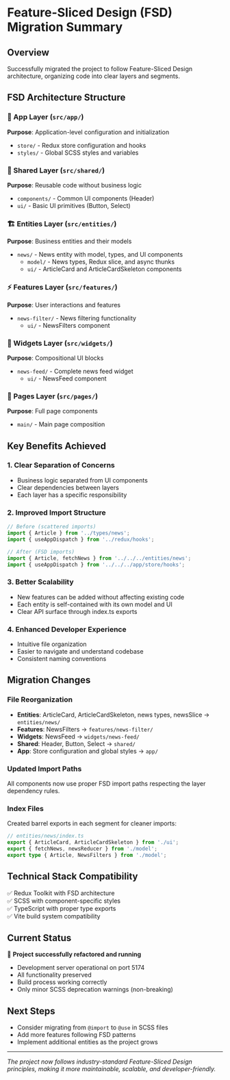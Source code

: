 # Feature-Sliced Design (FSD) Migration Summary

## Overview

Successfully migrated the project to follow Feature-Sliced Design architecture, organizing code into clear layers and segments.

## FSD Architecture Structure

### 🔧 App Layer (`src/app/`)

**Purpose**: Application-level configuration and initialization

- `store/` - Redux store configuration and hooks
- `styles/` - Global SCSS styles and variables

### 🧩 Shared Layer (`src/shared/`)

**Purpose**: Reusable code without business logic

- `components/` - Common UI components (Header)
- `ui/` - Basic UI primitives (Button, Select)

### 🏗️ Entities Layer (`src/entities/`)

**Purpose**: Business entities and their models

- `news/` - News entity with model, types, and UI components
  - `model/` - News types, Redux slice, and async thunks
  - `ui/` - ArticleCard and ArticleCardSkeleton components

### ⚡ Features Layer (`src/features/`)

**Purpose**: User interactions and features

- `news-filter/` - News filtering functionality
  - `ui/` - NewsFilters component

### 🔧 Widgets Layer (`src/widgets/`)

**Purpose**: Compositional UI blocks

- `news-feed/` - Complete news feed widget
  - `ui/` - NewsFeed component

### 📄 Pages Layer (`src/pages/`)

**Purpose**: Full page components

- `main/` - Main page composition

## Key Benefits Achieved

### 1. **Clear Separation of Concerns**

- Business logic separated from UI components
- Clear dependencies between layers
- Each layer has a specific responsibility

### 2. **Improved Import Structure**

```typescript
// Before (scattered imports)
import { Article } from '../types/news';
import { useAppDispatch } from '../redux/hooks';

// After (FSD imports)
import { Article, fetchNews } from '../../../entities/news';
import { useAppDispatch } from '../../../app/store/hooks';
```

### 3. **Better Scalability**

- New features can be added without affecting existing code
- Each entity is self-contained with its own model and UI
- Clear API surface through index.ts exports

### 4. **Enhanced Developer Experience**

- Intuitive file organization
- Easier to navigate and understand codebase
- Consistent naming conventions

## Migration Changes

### File Reorganization

- **Entities**: ArticleCard, ArticleCardSkeleton, news types, newsSlice → `entities/news/`
- **Features**: NewsFilters → `features/news-filter/`
- **Widgets**: NewsFeed → `widgets/news-feed/`
- **Shared**: Header, Button, Select → `shared/`
- **App**: Store configuration and global styles → `app/`

### Updated Import Paths

All components now use proper FSD import paths respecting the layer dependency rules.

### Index Files

Created barrel exports in each segment for cleaner imports:

```typescript
// entities/news/index.ts
export { ArticleCard, ArticleCardSkeleton } from './ui';
export { fetchNews, newsReducer } from './model';
export type { Article, NewsFilters } from './model';
```

## Technical Stack Compatibility

✅ Redux Toolkit with FSD architecture  
✅ SCSS with component-specific styles  
✅ TypeScript with proper type exports  
✅ Vite build system compatibility

## Current Status

🚀 **Project successfully refactored and running**

- Development server operational on port 5174
- All functionality preserved
- Build process working correctly
- Only minor SCSS deprecation warnings (non-breaking)

## Next Steps

- Consider migrating from `@import` to `@use` in SCSS files
- Add more features following FSD patterns
- Implement additional entities as the project grows

---

_The project now follows industry-standard Feature-Sliced Design principles, making it more maintainable, scalable, and developer-friendly._
